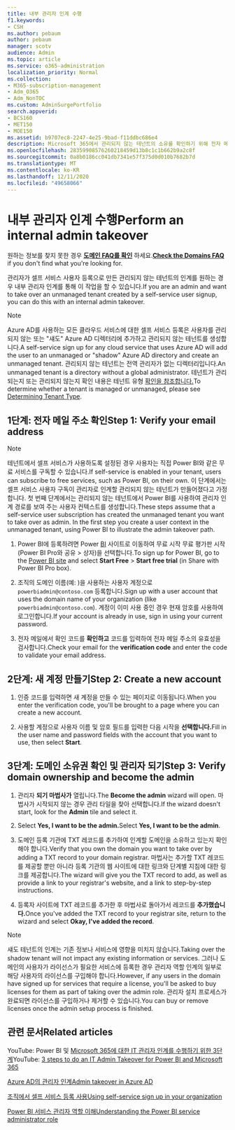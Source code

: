 ```yaml
---
title: 내부 관리자 인계 수행
f1.keywords:
- CSH
ms.author: pebaum
author: pebaum
manager: scotv
audience: Admin
ms.topic: article
ms.service: o365-administration
localization_priority: Normal
ms.collection:
- M365-subscription-management
- Adm_O365
- Adm_NonTOC
ms.custom: AdminSurgePortfolio
search.appverid:
- BCS160
- MET150
- MOE150
ms.assetid: b9707ec8-2247-4e25-9bad-f11ddbc686e4
description: Microsoft 365에서 관리되지 않는 테넌트의 소유를 확인하기 위해 전자 메일 및 도메인 소유권을 확인하는 방법을 배우기
ms.openlocfilehash: 28359908576260218459d13b8c1c1b662b9a2c8f
ms.sourcegitcommit: 0a8b0186cc041db7341e57f375d0d010b7682b7d
ms.translationtype: MT
ms.contentlocale: ko-KR
ms.lasthandoff: 12/11/2020
ms.locfileid: "49658066"
---
```

# <a name="perform-an-internal-admin-takeover"></a><span data-ttu-id="760c3-103">내부 관리자 인계 수행</span><span class="sxs-lookup"><span data-stu-id="760c3-103">Perform an internal admin takeover</span></span>

 <span data-ttu-id="760c3-104">원하는 정보를 찾지 못한 경우 **[도메인 FAQ를 확인](../setup/domains-faq.yml)** 하세요.</span><span class="sxs-lookup"><span data-stu-id="760c3-104">**[Check the Domains FAQ](../setup/domains-faq.yml)** if you don't find what you're looking for.</span></span> 

<span data-ttu-id="760c3-105">관리자가 셀프 서비스 사용자 등록으로 만든 관리되지 않는 테넌트의 인계를 원하는 경우 내부 관리자 인계를 통해 이 작업을 할 수 있습니다.</span><span class="sxs-lookup"><span data-stu-id="760c3-105">If you are an admin and want to take over an unmanaged tenant created by a self-service user signup, you can do this with an internal admin takeover.</span></span>

> [!NOTE]
> <span data-ttu-id="760c3-106">Azure AD를 사용하는 모든 클라우드 서비스에 대한 셀프 서비스 등록은 사용자를 관리되지 않는 또는 "섀도" Azure AD 디렉터리에 추가하고 관리되지 않는 테넌트를 생성합니다.</span><span class="sxs-lookup"><span data-stu-id="760c3-106">A self-service sign up for any cloud service that uses Azure AD will add the user to an unmanaged or "shadow" Azure AD directory and create an unmanaged tenant.</span></span> <span data-ttu-id="760c3-107">관리되지 않는 테넌트는 전역 관리자가 없는 디렉터리입니다.</span><span class="sxs-lookup"><span data-stu-id="760c3-107">An unmanaged tenant is a directory without a global administrator.</span></span> <span data-ttu-id="760c3-108">테넌트가 관리되는지 또는 관리되지 않는지 확인 내용은 테넌트 유형 [확인을 참조합니다.](https://docs.microsoft.com/power-platform/admin/powerapps-gdpr-dsr-guide-systemlogs#determining-tenant-type)</span><span class="sxs-lookup"><span data-stu-id="760c3-108">To determine whether a tenant is managed or unmanaged, please see [Determining Tenant Type](https://docs.microsoft.com/power-platform/admin/powerapps-gdpr-dsr-guide-systemlogs#determining-tenant-type).</span></span> 
  
## <a name="step-1-verify-your-email-address"></a><span data-ttu-id="760c3-109">1단계: 전자 메일 주소 확인</span><span class="sxs-lookup"><span data-stu-id="760c3-109">Step 1: Verify your email address</span></span>

> [!NOTE]
> <span data-ttu-id="760c3-110">테넌트에서 셀프 서비스가 사용하도록 설정된 경우 사용자는 직접 Power BI와 같은 무료 서비스를 구독할 수 있습니다.</span><span class="sxs-lookup"><span data-stu-id="760c3-110">If self-service is enabled in your tenant, users can subscribe to free services, such as Power BI, on their own.</span></span> <span data-ttu-id="760c3-111">이 단계에서는 셀프 서비스 사용자 구독이 관리자로 인계할 관리되지 않는 테넌트가 만들어졌다고 가정합니다. 첫 번째 단계에서는 관리되지 않는 테넌트에서 Power BI를 사용하여 관리자 인계 경로를 보여 주는 사용자 컨텍스트를 생성합니다.</span><span class="sxs-lookup"><span data-stu-id="760c3-111">These steps assume that a self-service user subscription has created the unmanaged tenant you want to take over as admin. In the first step you create a user context in the unmanaged tenant, using Power BI to illustrate the admin takeover path.</span></span>

1. <span data-ttu-id="760c3-112">Power BI에 등록하려면 Power [BI](https://powerbi.com) 사이트로 이동하여 무료 시작 무료 평가판 시작(Power BI Pro와 공유  >   상자)을 선택합니다.</span><span class="sxs-lookup"><span data-stu-id="760c3-112">To sign up for Power BI, go to the [Power BI site](https://powerbi.com) and select **Start Free** > **Start free trial** (in Share with Power BI Pro box).</span></span> 

2. <span data-ttu-id="760c3-113">조직의 도메인 이름(예: )을 사용하는 사용자 계정으로 `powerbiadmin@contoso.com` 등록합니다.</span><span class="sxs-lookup"><span data-stu-id="760c3-113">Sign up with a user account that uses the domain name of your organization (like `powerbiadmin@contoso.com`).</span></span> <span data-ttu-id="760c3-114">계정이 이미 사용 중인 경우 현재 암호를 사용하여 로그인합니다.</span><span class="sxs-lookup"><span data-stu-id="760c3-114">If your account is already in use, sign in using your current password.</span></span>

3. <span data-ttu-id="760c3-115">전자 메일에서 확인 코드를 **확인하고** 코드를 입력하여 전자 메일 주소의 유효성을 검사합니다.</span><span class="sxs-lookup"><span data-stu-id="760c3-115">Check your email for the **verification code** and enter the code to validate your email address.</span></span>
    
## <a name="step-2-create-a-new-account"></a><span data-ttu-id="760c3-116">2단계: 새 계정 만들기</span><span class="sxs-lookup"><span data-stu-id="760c3-116">Step 2: Create a new account</span></span>

1. <span data-ttu-id="760c3-117">인증 코드를 입력하면 새 계정을 만들 수 있는 페이지로 이동됩니다.</span><span class="sxs-lookup"><span data-stu-id="760c3-117">When you enter the verification code, you'll be brought to a page where you can create a new account.</span></span> 
    
2. <span data-ttu-id="760c3-118">사용할 계정으로 사용자 이름 및 암호 필드를 입력한 다음 시작을 **선택합니다.**</span><span class="sxs-lookup"><span data-stu-id="760c3-118">Fill in the user name and password fields with the account that you want to use, then select **Start**.</span></span> 
    
## <a name="step-3-verify-domain-ownership-and-become-the-admin"></a><span data-ttu-id="760c3-119">3단계: 도메인 소유권 확인 및 관리자 되기</span><span class="sxs-lookup"><span data-stu-id="760c3-119">Step 3: Verify domain ownership and become the admin</span></span>

1. <span data-ttu-id="760c3-120">관리자 **되기 마법사가** 열립니다.</span><span class="sxs-lookup"><span data-stu-id="760c3-120">The **Become the admin** wizard will open.</span></span> <span data-ttu-id="760c3-121">마법사가 시작되지 않는 경우 관리  타일을 찾아 선택합니다.</span><span class="sxs-lookup"><span data-stu-id="760c3-121">If the wizard doesn't start, look for the **Admin** tile and select it.</span></span> 

2. <span data-ttu-id="760c3-122">Select **Yes, I want to be the admin.**</span><span class="sxs-lookup"><span data-stu-id="760c3-122">Select **Yes, I want to be the admin**.</span></span>

3. <span data-ttu-id="760c3-123">도메인 등록 기관에 TXT 레코드를 추가하여 인계할 도메인을 소유하고 있는지 확인해야 합니다.</span><span class="sxs-lookup"><span data-stu-id="760c3-123">Verify that you own the domain you want to take over by adding a TXT record to your domain registrar.</span></span> <span data-ttu-id="760c3-124">마법사는 추가할 TXT 레코드를 제공할 뿐만 아니라 등록 기관의 웹 사이트에 대한 링크와 단계별 지침에 대한 링크를 제공합니다.</span><span class="sxs-lookup"><span data-stu-id="760c3-124">The wizard will give you the TXT record to add, as well as provide a link to your registrar's website, and a link to step-by-step instructions.</span></span>
    
4. <span data-ttu-id="760c3-125">등록자 사이트에 TXT 레코드를 추가한 후 마법사로 돌아가서 레코드를 **추가했습니다.**</span><span class="sxs-lookup"><span data-stu-id="760c3-125">Once you've added the TXT record to your registrar site, return to the wizard and select **Okay, I've added the record**.</span></span>
    
> [!NOTE]
> <span data-ttu-id="760c3-126">섀도 테넌트의 인계는 기존 정보나 서비스에 영향을 미치지 않습니다.</span><span class="sxs-lookup"><span data-stu-id="760c3-126">Taking over the shadow tenant will not impact any existing information or services.</span></span> <span data-ttu-id="760c3-127">그러나 도메인의 사용자가 라이선스가 필요한 서비스에 등록한 경우 관리자 역할 인계의 일부로 해당 사용자의 라이선스를 구입해야 합니다.</span><span class="sxs-lookup"><span data-stu-id="760c3-127">However, if any users in the domain have signed up for services that require a license, you'll be asked to buy licenses for them as part of taking over the admin role.</span></span> <span data-ttu-id="760c3-128">관리자 설치 프로세스가 완료되면 라이선스를 구입하거나 제거할 수 있습니다.</span><span class="sxs-lookup"><span data-stu-id="760c3-128">You can buy or remove licenses once the admin setup process is finished.</span></span>
  
## <a name="related-articles"></a><span data-ttu-id="760c3-129">관련 문서</span><span class="sxs-lookup"><span data-stu-id="760c3-129">Related articles</span></span>

<span data-ttu-id="760c3-130">YouTube: Power BI 및 [Microsoft 365에 대한 IT 관리자 인계를 수행하기 위한 3단계](https://www.youtube.com/watch?v=xt5EsrQBZZk)</span><span class="sxs-lookup"><span data-stu-id="760c3-130">YouTube: [3 steps to do an IT Admin Takeover for Power BI and Microsoft 365](https://www.youtube.com/watch?v=xt5EsrQBZZk)</span></span>

[<span data-ttu-id="760c3-131">Azure AD의 관리자 인계</span><span class="sxs-lookup"><span data-stu-id="760c3-131">Admin takeover in Azure AD</span></span>](https://docs.microsoft.com/azure/active-directory/users-groups-roles/domains-admin-takeover)

[<span data-ttu-id="760c3-132">조직에서 셀프 서비스 등록 사용</span><span class="sxs-lookup"><span data-stu-id="760c3-132">Using self-service sign up in your organization</span></span>](self-service-sign-up.md)
  
[<span data-ttu-id="760c3-133">Power BI 서비스 관리자 역할 이해</span><span class="sxs-lookup"><span data-stu-id="760c3-133">Understanding the Power BI service administrator role</span></span>](https://docs.microsoft.com/power-bi/service-admin-role)


